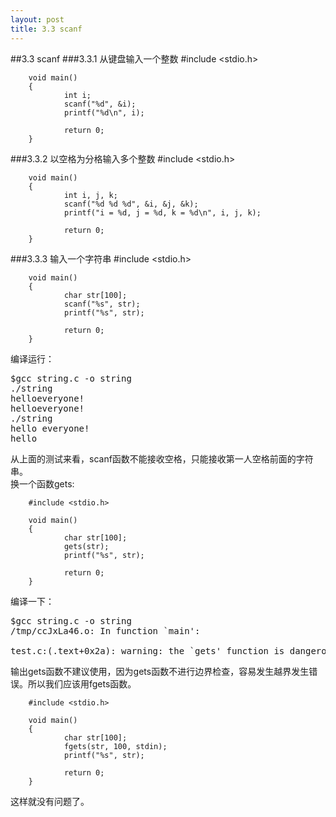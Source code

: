 ```yaml
---
layout: post
title: 3.3 scanf 
---
```

##3.3 scanf
###3.3.1 从键盘输入一个整数
        #include <stdio.h>

        void main()
        {
                int i;
                scanf("%d", &i);
                printf("%d\n", i);

                return 0;
        }
###3.3.2 以空格为分格输入多个整数
        #include <stdio.h>

        void main()
        {
                int i, j, k;
                scanf("%d %d %d", &i, &j, &k);
                printf("i = %d, j = %d, k = %d\n", i, j, k);

                return 0;
        }
###3.3.3 输入一个字符串
        #include <stdio.h>

        void main()
        {
                char str[100];
                scanf("%s", str);
                printf("%s", str);

                return 0;
        }
编译运行：
<pre class='terminal bootcamp'>
<span class='codeline'>$gcc string.c -o string</span>
<span class='codeline'>./string</span>
<span class='bash-output'>helloeveryone!</span>
<span class='bash-output'>helloeveryone!</span>
<span class='codeline'>./string</span>
<span class='bash-output'>hello everyone!</span>
<span class='bash-output'>hello</span>
</pre>
从上面的测试来看，scanf函数不能接收空格，只能接收第一人空格前面的字符串。<br>
换一个函数gets:

        #include <stdio.h>

        void main()
        {
                char str[100];
                gets(str);
                printf("%s", str);

                return 0;
        }
编译一下：
<pre class='terminal bootcamp'>
<span class='codeline'>$gcc string.c -o string</span>
<span class='bash-output'>/tmp/ccJxLa46.o: In function `main': <br>
test.c:(.text+0x2a): warning: the `gets' function is dangerous and should not be used.</span>
</pre>
输出gets函数不建议使用，因为gets函数不进行边界检查，容易发生越界发生错误。所以我们应该用fgets函数。

        #include <stdio.h>

        void main()
        {
                char str[100];
                fgets(str, 100, stdin);
                printf("%s", str);

                return 0;
        }

这样就没有问题了。
